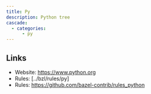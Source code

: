 ```yaml
---
title: Py
description: Python tree
cascade:
  - categories:
      - py
---
```


## Links

- Website: https://www.python.org
- Rules: [../bzl/rules/py]
- Rules: https://github.com/bazel-contrib/rules_python
